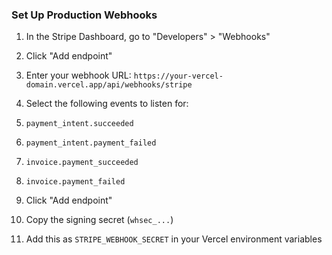 ### Set Up Production Webhooks

1. In the Stripe Dashboard, go to "Developers" > "Webhooks"
2. Click "Add endpoint"
3. Enter your webhook URL: `https://your-vercel-domain.vercel.app/api/webhooks/stripe`
4. Select the following events to listen for:

1. `payment_intent.succeeded`
2. `payment_intent.payment_failed`
3. `invoice.payment_succeeded`
4. `invoice.payment_failed`



5. Click "Add endpoint"
6. Copy the signing secret (`whsec_...`)
7. Add this as `STRIPE_WEBHOOK_SECRET` in your Vercel environment variables